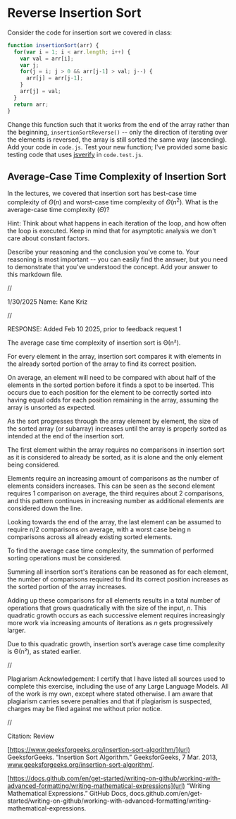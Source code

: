# Reverse Insertion Sort

Consider the code for insertion sort we covered in class:

```javascript
function insertionSort(arr) {
  for(var i = 1; i < arr.length; i++) {
    var val = arr[i];
    var j;
    for(j = i; j > 0 && arr[j-1] > val; j--) {
      arr[j] = arr[j-1];
    }
    arr[j] = val;
  }
  return arr;
}
```

Change this function such that it works from the end of the array rather than
the beginning, `insertionSortReverse()` -- only the direction of
iterating over the elements is reversed, the array is still sorted the same way
(ascending). Add your code in `code.js`. Test your new function; I've provided
some basic testing code that uses [jsverify](https://jsverify.github.io/) in
`code.test.js`.

## Average-Case Time Complexity of Insertion Sort

In the lectures, we covered that insertion sort has best-case time complexity of
$\Theta(n)$ and worst-case time complexity of $\Theta(n^2)$. What is the
average-case time complexity ($\Theta$)?

Hint: Think about what happens in each iteration of the loop, and how often the
loop is executed. Keep in mind that for asymptotic analysis we don't care about
constant factors.

Describe your reasoning and the conclusion you've come to. Your reasoning is
most important -- you can easily find the answer, but you need to demonstrate
that you've understood the concept. Add your answer to this markdown file.

//

1/30/2025
Name: Kane Kriz

//

RESPONSE: Added Feb 10 2025, prior to feedback request 1

The average case time complexity of insertion sort is Θ(n²).

For every element in the array, insertion sort compares it with elements in the already sorted portion of the array to find its correct position.

On average, an element will need to be compared with about half of the elements in the sorted portion before it finds a spot to be inserted.
This occurs due to each position for the element to be correctly sorted into having equal odds for each position remaining in the array, assuming the array is unsorted as expected.

As the sort progresses through the array element by element, the size of the sorted array (or subarray) 
increases until the array is properly sorted as intended at the end of the insertion sort. 

The first element within the array requires no comparisons in insertion sort as it is considered to already be sorted, as it is alone and the only element being considered. 

Elements require an increasing amount of comparisons as the number of elements considers increases. 
This can be seen as the second element requires 1 comparison on average, the third requires about 2 comparisons, 
and this pattern continues in increasing number as additional elements are considered down the line. 

Looking towards the end of the array, the last element can be assumed to require n/2 comparisons on average, with a worst case being n comparisons across all already existing sorted elements.

To find the average case time complexity, the summation of performed sorting operations must be considered. 

 Summing all insertion sort's iterations can be reasoned as for each element,
 the number of comparisons required to find its correct position increases as the sorted portion of the array increases.
 
Adding up these comparisons for all elements results in a total number of operations that grows quadratically with the size of the input, $n$.
This quadratic growth occurs as each successive element requires increasingly more work via increasing amounts of iterations as $n$ gets progressively larger. 

Due to this quadratic growth, insertion sort’s average case time complexity is Θ(n²), as stated earlier. 


//

Plagiarism Acknowledgement: I certify that I have listed all sources used to complete this exercise, including the use of any Large Language Models. All of the work is my own, except where stated otherwise. I am aware that plagiarism carries severe penalties and that if plagiarism is suspected, charges may be filed against me without prior notice.

//

Citation: Review

[https://www.geeksforgeeks.org/insertion-sort-algorithm/](url)
GeeksforGeeks. “Insertion Sort Algorithm.” GeeksforGeeks, 7 Mar. 2013, www.geeksforgeeks.org/insertion-sort-algorithm/.

[https://docs.github.com/en/get-started/writing-on-github/working-with-advanced-formatting/writing-mathematical-expressions](url)
“Writing Mathematical Expressions.” GitHub Docs, docs.github.com/en/get-started/writing-on-github/working-with-advanced-formatting/writing-mathematical-expressions.
